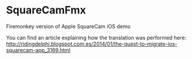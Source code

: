 SquareCamFmx
============

Firemonkey version of Apple SquareCam iOS demo

You can find an article explaining how the translation was performed here: http://ridingdelphi.blogspot.com.es/2014/01/the-quest-to-migrate-ios-squarecam-app_3169.html
